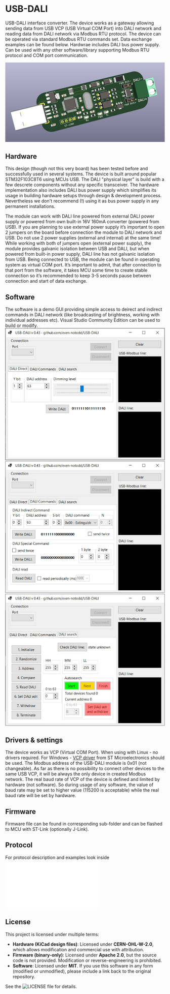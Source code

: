 # USB-DALI
USB-DALI interface converter.
The device works as a gateway allowing sending data from USB VCP (USB Virtual COM 
Port) into DALI network and reading data from DALI network via Modbus RTU protocol.
The device can be operated via standard Modbus RTU commands set. Data exchange examples can be found below. 
Hardwrae includes DALI bus power supply.
Can be used with any other software/library supporting Modbus RTU protocol and COM port communication.

![image](IMG/TOP.jpg)

## Hardware
This design (though not this very board) has been tested before and successfully used in several systems. 
The device is built around popular STM32F103C8T6 using MCUs USB. The DALI "physical layer" is build with a few descrete components without any specific transceiver.
The hardware implementation also includes DALI bus power supply which simplifies its usage in building hardware setups through design & development process. Nevertheless we don't recommend (!) using it as bus power supply in any permanent installations.

The module can work with DALI line powered from external DALI power supply or powered from 
own built-in 16V 160mA converter (powered from USB). If you are planning to use external power supply 
it’s important to open 2 jumpers on the board before connection the module to DALI network and USB. Do 
not use 2 power supplies (external and internal) at the same time! While working with both of jumpers
 open (external power supply), the module provides galvanic isolation between USB and DALI, but when 
powered from built-in power supply, DALI line has not galvanic isolation from USB.
 Being connected to USB, the module can be found in operating system as virtual COM port. It’s 
important to admit, that after connection to that port from the software, it takes MCU some time to create 
stable connection so it’s recommended to keep 3-5 seconds pause between connection and start of data 
exchange.

## Software
The software is a demo GUI providing simple access to deirect and indirect commands in DALI network (like broadcasting of brightness, working with individual addresses etc).
Visual Studio Community Edition can be used to build or modify.
![image](IMG/screen-1.jpg)
![image](IMG/screen-2.jpg)
![image](IMG/screen-3.jpg)

## Drivers & settings
The device works as VCP (Virtual COM Port). When using with Linux - no drivers required. For Windows - [VCP driver](https://www.st.com/en/development-tools/stsw-stm32102.html) from ST Microelectronics should be used.
 The Modbus address of the USB-DALI module is 0x01 (not changeable). As far as there is no possibility to connect other devices to the same USB VCP, it will be always the only device in created 
Modbus network. The real baud rate of VCP of the device is defined and limited by hardware (not software). So during usage of any software, the value of baud rate may be set to higher value (115200 is 
acceptable) while the real baud rate will be set by hardware.



## Firmware
Firmware file can be found in corresponding sub-folder and can be flashed to MCU with ST-Link (optionally J-Link).

## Protocol
For protocol description and examples look inside ![Protocol.pdf](Protocol.pdf) 

## License
This project is licensed under multiple terms:
- **Hardware (KiCad design files)**: Licensed under **CERN-OHL-W-2.0**, which allows modification and commercial use with attribution.  
- **Firmware (binary-only)**: Licensed under **Apache 2.0**, but the source code is not provided. Modification or reverse-engineering is prohibited.  
- **Software**: Licensed under **MIT**. If you use this software in any form (modified or unmodified), please include a link back to the original repository.

See the ![LICENSE file](LICENSE) for details. 

